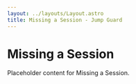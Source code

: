 ```yaml
---
layout: ../layouts/Layout.astro
title: Missing a Session - Jump Guard
---
```


# Missing a Session

Placeholder content for Missing a Session.
